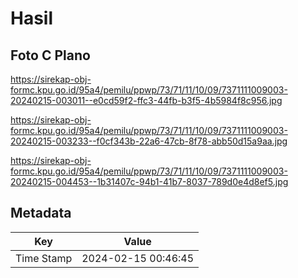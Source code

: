 # Hasil

## Foto C Plano

https://sirekap-obj-formc.kpu.go.id/95a4/pemilu/ppwp/73/71/11/10/09/7371111009003-20240215-003011--e0cd59f2-ffc3-44fb-b3f5-4b5984f8c956.jpg

https://sirekap-obj-formc.kpu.go.id/95a4/pemilu/ppwp/73/71/11/10/09/7371111009003-20240215-003233--f0cf343b-22a6-47cb-8f78-abb50d15a9aa.jpg

https://sirekap-obj-formc.kpu.go.id/95a4/pemilu/ppwp/73/71/11/10/09/7371111009003-20240215-004453--1b31407c-94b1-41b7-8037-789d0e4d8ef5.jpg


## Metadata

| Key        | Value               |
| ---------- | ------------------- |
| Time Stamp | 2024-02-15 00:46:45 |



